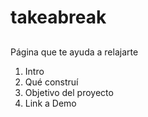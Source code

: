 # takeabreak
## 
Página que te ayuda a relajarte
<ol>
  <li>Intro</li>
  <li>Qué construí</li>
  <li>Objetivo del proyecto</li>
  <li>Link a Demo</li>
  
